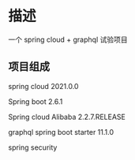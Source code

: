 # 描述

一个 spring cloud + graphql 试验项目

## 项目组成

spring cloud 2021.0.0

Spring boot 2.6.1

Spring cloud Alibaba 2.2.7.RELEASE

graphql spring boot starter 11.1.0

spring security
